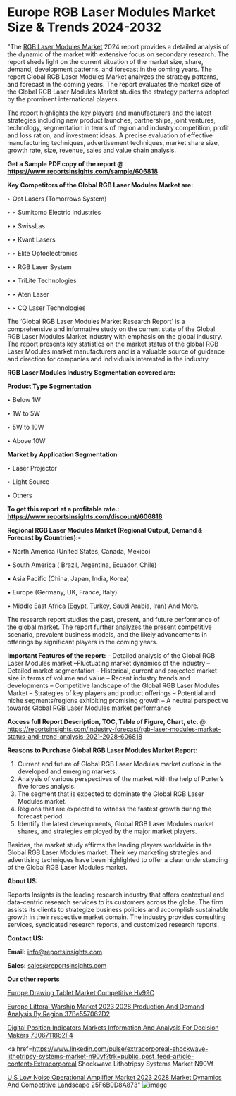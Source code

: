 # Europe RGB Laser Modules Market Size & Trends 2024-2032

"The <a href=https://www.reportsinsights.com/sample/606818>RGB Laser Modules Market</a> 2024 report provides a detailed analysis of the dynamic of the market with extensive focus on secondary research. The report sheds light on the current situation of the market size, share, demand, development patterns, and forecast in the coming years. The report Global RGB Laser Modules Market analyzes the strategy patterns, and forecast in the coming years. The report evaluates the market size of the Global RGB Laser Modules Market studies the strategy patterns adopted by the prominent international players.

The report highlights the key players and manufacturers and the latest strategies including new product launches, partnerships, joint ventures, technology, segmentation in terms of region and industry competition, profit and loss ration, and investment ideas. A precise evaluation of effective manufacturing techniques, advertisement techniques, market share size, growth rate, size, revenue, sales and value chain analysis.

<strong>Get a Sample PDF copy of the report @ <a href=https://www.reportsinsights.com/sample/606818 style=color:#0000ff;>https://www.reportsinsights.com/sample/606818</a></strong>

<strong>Key Competitors of the Global RGB Laser Modules Market are:</strong>

‣ Opt Lasers (Tomorrows System)

‣ 
‣ Sumitomo Electric Industries

‣ 
‣ SwissLas

‣ 
‣ Kvant Lasers

‣ 
‣ Elite Optoelectronics

‣ 
‣ RGB Laser System

‣ 
‣ TriLite Technologies

‣ 
‣ Aten Laser

‣ 
‣ CQ Laser Technologies

The ‘Global RGB Laser Modules Market Research Report’ is a comprehensive and informative study on the current state of the Global RGB Laser Modules Market industry with emphasis on the global industry. The report presents key statistics on the market status of the global RGB Laser Modules market manufacturers and is a valuable source of guidance and direction for companies and individuals interested in the industry.

<strong>RGB Laser Modules Industry Segmentation covered are:</strong>

<strong>Product Type Segmentation</strong>

‣    Below 1W

‣ 1W to 5W

‣ 5W to 10W

‣ Above 10W

<strong>Market by Application Segmentation</strong>

‣   Laser Projector

‣ Light Source

‣ Others

<strong>To get this report at a profitable rate.: <a href=https://www.reportsinsights.com/discount/606818 style=color:#0000ff;>https://www.reportsinsights.com/discount/606818</a></strong>

<strong>Regional RGB Laser Modules Market (Regional Output, Demand &amp; Forecast by Countries):-</strong>

• North America (United States, Canada, Mexico)

• South America ( Brazil, Argentina, Ecuador, Chile)

• Asia Pacific (China, Japan, India, Korea)

• Europe (Germany, UK, France, Italy)

• Middle East Africa (Egypt, Turkey, Saudi Arabia, Iran) And More.

The research report studies the past, present, and future performance of the global market. The report further analyzes the present competitive scenario, prevalent business models, and the likely advancements in offerings by significant players in the coming years.

<strong>Important Features of the report:</strong>
– Detailed analysis of the Global RGB Laser Modules market
–Fluctuating market dynamics of the industry
–Detailed market segmentation
– Historical, current and projected market size in terms of volume and value
– Recent industry trends and developments
– Competitive landscape of the Global RGB Laser Modules Market
– Strategies of key players and product offerings
– Potential and niche segments/regions exhibiting promising growth
– A neutral perspective towards Global RGB Laser Modules market performance

<strong>Access full Report Description, TOC, Table of Figure, Chart, etc. </strong>@   <a href=https://reportsinsights.com/industry-forecast/rgb-laser-modules-market-status-and-trend-analysis-2021-2028-606818 style=color:#0000ff;>https://reportsinsights.com/industry-forecast/rgb-laser-modules-market-status-and-trend-analysis-2021-2028-606818</a>

<strong>Reasons to Purchase Global RGB Laser Modules Market Report:</strong>
1. Current and future of Global RGB Laser Modules market outlook in the developed and emerging markets.
2. Analysis of various perspectives of the market with the help of Porter’s five forces analysis.
3. The segment that is expected to dominate the Global RGB Laser Modules market.
4. Regions that are expected to witness the fastest growth during the forecast period.
5. Identify the latest developments, Global RGB Laser Modules market shares, and strategies employed by the major market players.

Besides, the market study affirms the leading players worldwide in the Global RGB Laser Modules market. Their key marketing strategies and advertising techniques have been highlighted to offer a clear understanding of the Global RGB Laser Modules market.

<strong><strong>About US</strong>:</strong>

Reports Insights is the leading research industry that offers contextual and data-centric research services to its customers across the globe. The firm assists its clients to strategize business policies and accomplish sustainable growth in their respective market domain. The industry provides consulting services, syndicated research reports, and customized research reports.

<strong>Contact US:</strong>

<p class=><b>Email:</b> <a href=mailto:info@reportsinsights.com>info@reportsinsights.com</a></p>
<p class=><b>Sales:</b> <a href=mailto:sales@reportsinsights.com>sales@reportsinsights.com</a></p>

<strong>Our other reports</strong>

<a href=https://www.linkedin.com/pulse/europe-drawing-tablet-market-competitive-hv99c/>Europe Drawing Tablet Market Competitive Hv99C</a>

<a href=https://medium.com/@shreyaw909/europe-littoral-warship-market-2023-2028-production-and-demand-analysis-by-region-37be557062d2>Europe Littoral Warship Market 2023 2028 Production And Demand Analysis By Region 37Be557062D2</a>

<a href=https://medium.com/@reportsinsights.aj/digital-position-indicators-markets-information-and-analysis-for-decision-makers-7306711862f4>Digital Position Indicators Markets Information And Analysis For Decision Makers 7306711862F4</a>

<a href=https://www.linkedin.com/pulse/extracorporeal-shockwave-lithotripsy-systems-market-n90vf?trk=public_post_feed-article-content>Extracorporeal Shockwave Lithotripsy Systems Market N90Vf</a>

<a href=https://medium.com/@nadeemkazi654/u-s-low-noise-operational-amplifier-market-2023-2028-market-dynamics-and-competitive-landscape-25f6b0d8a873>U S Low Noise Operational Amplifier Market 2023 2028 Market Dynamics And Competitive Landscape 25F6B0D8A873</a>"
![image](https://github.com/Jaayaachit/RIGlobal/assets/158452289/03ceed5b-de97-40d7-abac-0ffc2a60be76)
